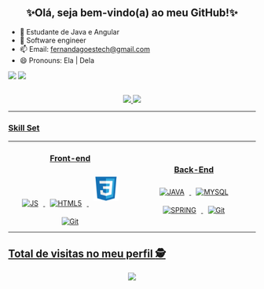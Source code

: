 <h2 align="center">✨Olá, seja bem-vindo(a) ao meu GitHub!✨</h2> 
  
- 🔭 Estudante de Java e Angular  
- 🌱 Software engineer
- 📫 Email: fernandagoestech@gmail.com
- 😄 Pronouns: Ela | Dela
  
<a href="https://www.linkedin.com/in/ítalomax/" target="_blank"><img src="https://img.shields.io/badge/-LinkedIn-%230077B5?style=for-the-badge&logo=linkedin&logoColor=white" target="_blank"></a> 
<a href="https://twitter.com/ItaloMaxGoes" target="_blank"><img src="https://img.shields.io/badge/Twitter-1DA1F2?style=for-the-badge&logo=twitter&logoColor=white"
target="_blank"></a>
</div>  
    
##
<!-- GitHub Status  -->
<div align="center">
  <a href="https://github.com/Italomax">
  <img height="149em" src="https://github-readme-stats.vercel.app/api?username=Italomax&show_icons=true&theme=github_dark&include_all_commits=true&count_private=true" />
  <img height="149em" src="https://github-readme-stats.vercel.app/api/top-langs/?username=Italomax&layout=compact&langs_count=7&theme=github_dark" />
</div>    
 
----

### Skill Set
<table align="center"><tr><td align="center" width="50%" > 

### Front-end 
<div align="center">  
<img style="margin: 10px" src="https://cdn.jsdelivr.net/gh/devicons/devicon/icons/javascript/javascript-original.svg" alt="JS" height="50" /> 
<img style="margin: 10px" src="https://cdn.jsdelivr.net/gh/devicons/devicon/icons/html5/html5-original-wordmark.svg" alt="HTML5" height="50" />  
<img style="margin: 10px" src="https://raw.githubusercontent.com/devicons/devicon/master/icons/css3/css3-original.svg" alt="CSS3" height="50" /> 
<img style="margin: 10px" src="https://profilinator.rishav.dev/skills-assets/git-scm-icon.svg" alt="Git" height="50" />  
</div>
<td align="center" width="50%">
  
### Back-End
<div align="center">  
<img style="margin: 10px" src="https://cdn.jsdelivr.net/gh/devicons/devicon/icons/java/java-original.svg"/ alt="JAVA" height="50" />
<img style="margin: 10px" src= "https://cdn.jsdelivr.net/gh/devicons/devicon/icons/mysql/mysql-original-wordmark.svg"/ alt="MYSQL" height="50" />
<img style="margin: 10px" src= "https://cdn.jsdelivr.net/gh/devicons/devicon/icons/spring/spring-original.svg"/ alt="SPRING" height="50" />  
<img style="margin: 10px" src="https://profilinator.rishav.dev/skills-assets/git-scm-icon.svg" alt="Git" height="50" />  
</div>
  </td></tr></table>
  
## Total de visitas no meu perfil :detective: <br>
 <p align="center"> 
   <img alingn="center" src="https://profile-counter.glitch.me/Italomax/count.svg" />
 </p>

</p>  
